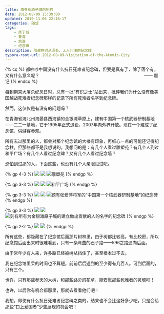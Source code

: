 ```yaml
---
title: 由参观原子城想到的
date: 2012-08-09 15:39:00
updated: 2019-11-06 22:16:17
categories: 随想
tags:
    - 原子城
    - 青海
    - 旅游
    - 纪念碑
description: 隐藏在树丛深处、无人问津的纪念碑
typora-root-url: 2012-08-09-Visitation-of-the-Atomic-City
---
```


{% cq %}
都吵吵中国没有什么抗日死难者纪念碑，但要是真有了，除了落个有，又有什么意义呢？
　　　　　　　　　　　　　　　　　　　　　　　　  —— 题记
{% endcq %}

每到南京大屠杀纪念日时，总有一批“有识之士”站出来，批评我们为什么没有像美国越战死难者纪念碑那样的记录下所有死难者名字到纪念碑。

然而，这仅仅是有没有的问题吗？

在青海省海北州海晏县西海镇的金银滩草原上，建有中国第一个核武器研制基地——二二一基地，它于1995年正式退役，2007年向外界开放。现在一个建成了纪念馆，供游客参观。

所有去过那里的人，都会对那个纪念馆的大楼有印象，再细心一点的可能还记得纪念柱，但那些都不是我想说的。我想问的是：有几个人看过雕塑苑？有几个人到过和平广场？有几个人看过纪念碑？又有几个人看过纪念墙？

恐怕到过那的人，下面这些，也没有几个人亲眼见过吧。

{% gp 4-3 %}
    ![](moRa6V2fPlETBQ1.png)
    ![](kaWX5jhFMGDr4CZ.png)
    ![雕塑苑](nS6CikyYjwQRKsV.png)
{% endgp %}

{% gp 3-3 %}
    ![](wGbSPANTqvxZ9cW.png)
    ![](TeSBZQkzLmjtxvF.png)
    ![和平广场](a1OcovJEtLnjBlC.png)
{% endgp %}

{% gp 3-3 %}
    ![](PNYhm4iJ93esD7R.png)
    ![](cYEoQhuRaSAvx6n.png)
    ![题有张爱萍将军的“中国第一个核武器研制基地”的纪念碑](QrfbAEsXm3aYjgM.png)
{% endgp %}

{% gp 3-3 %}
    ![](KX29sxznmWkETGL.png)
    ![](z5mliT1Vgj82Yte.png)
    ![刻有所有为金银滩原子城的建立做出贡献的人的名字的纪念碑](OfGdBEjliv4Kgwo.png)
{% endgp %}

{% gp 2-2 %}
    ![](FBwAycziMkYr8Nh.png)
    ![](KUXnhwpz4aN8qjB.png)
{% endgp %}

所有这些，都隐藏在了纪念馆后面那片树林里，由于树都比较高，有比较密，所以纪念馆后面出来时很难看到，只有一条弯曲的石子路——596之路通向后面。

由于常年少有人来，许多路已经被树丛挡住了，甚至根本过不去。

我在纪念馆里呆的时间也不算短，前前后后遇到的至少得有几百人。可到后面的，只有三个。

也许，只有那些参天的大树，和那些路旁的花草，能安慰那些死难者的灵魂吧！

也许，以后你有机会都那里，那就去看看他们吧！

我想，即使有什么抗日死难者纪念碑之类的，结果也不会比这好多少吧，只是会给那些“口上爱国者”少些展现的机会吧！
